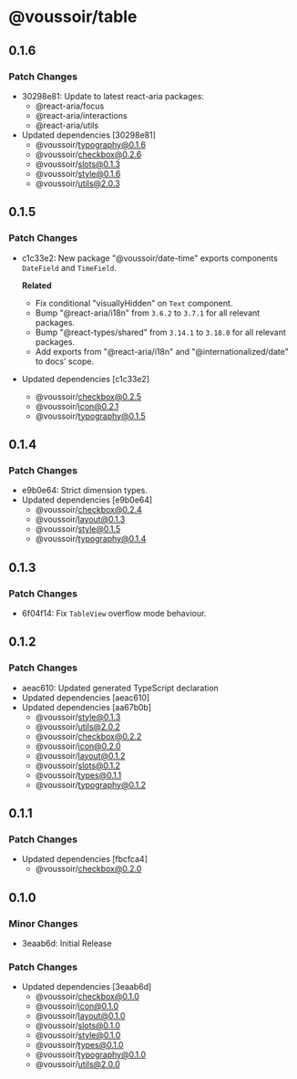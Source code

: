# @voussoir/table

## 0.1.6

### Patch Changes

- 30298e81: Update to latest react-aria packages:
  - @react-aria/focus
  - @react-aria/interactions
  - @react-aria/utils
- Updated dependencies [30298e81]
  - @voussoir/typography@0.1.6
  - @voussoir/checkbox@0.2.6
  - @voussoir/slots@0.1.3
  - @voussoir/style@0.1.6
  - @voussoir/utils@2.0.3

## 0.1.5

### Patch Changes

- c1c33e2: New package "@voussoir/date-time" exports components `DateField` and
  `TimeField`.

  **Related**

  - Fix conditional "visuallyHidden" on `Text` component.
  - Bump "@react-aria/i18n" from `3.6.2` to `3.7.1` for all relevant packages.
  - Bump "@react-types/shared" from `3.14.1` to `3.18.0` for all relevant
    packages.
  - Add exports from "@react-aria/i18n" and "@internationalized/date" to docs'
    scope.

- Updated dependencies [c1c33e2]
  - @voussoir/checkbox@0.2.5
  - @voussoir/icon@0.2.1
  - @voussoir/typography@0.1.5

## 0.1.4

### Patch Changes

- e9b0e64: Strict dimension types.
- Updated dependencies [e9b0e64]
  - @voussoir/checkbox@0.2.4
  - @voussoir/layout@0.1.3
  - @voussoir/style@0.1.5
  - @voussoir/typography@0.1.4

## 0.1.3

### Patch Changes

- 6f04f14: Fix `TableView` overflow mode behaviour.

## 0.1.2

### Patch Changes

- aeac610: Updated generated TypeScript declaration
- Updated dependencies [aeac610]
- Updated dependencies [aa67b0b]
  - @voussoir/style@0.1.3
  - @voussoir/utils@2.0.2
  - @voussoir/checkbox@0.2.2
  - @voussoir/icon@0.2.0
  - @voussoir/layout@0.1.2
  - @voussoir/slots@0.1.2
  - @voussoir/types@0.1.1
  - @voussoir/typography@0.1.2

## 0.1.1

### Patch Changes

- Updated dependencies [fbcfca4]
  - @voussoir/checkbox@0.2.0

## 0.1.0

### Minor Changes

- 3eaab6d: Initial Release

### Patch Changes

- Updated dependencies [3eaab6d]
  - @voussoir/checkbox@0.1.0
  - @voussoir/icon@0.1.0
  - @voussoir/layout@0.1.0
  - @voussoir/slots@0.1.0
  - @voussoir/style@0.1.0
  - @voussoir/types@0.1.0
  - @voussoir/typography@0.1.0
  - @voussoir/utils@2.0.0
